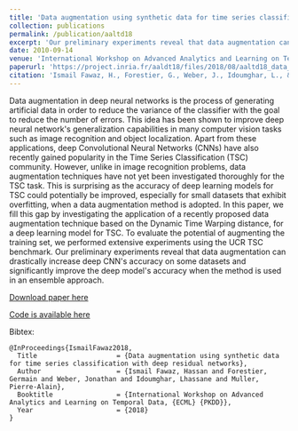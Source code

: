 ```yaml
---
title: 'Data augmentation using synthetic data for time series classification with deep residual networks'
collection: publications
permalink: /publication/aaltd18
excerpt: 'Our preliminary experiments reveal that data augmentation can drastically increase deep CNN's accuracy on some datasets and significantly improve the deep model's accuracy when the method is used in an ensemble approach.'
date: 2010-09-14
venue: 'International Workshop on Advanced Analytics and Learning on Temporal Data, ECML PKDD'
paperurl: 'https://project.inria.fr/aaldt18/files/2018/08/aaltd18_data_aug.pdf'
citation: 'Ismail Fawaz, H., Forestier, G., Weber, J., Idoumghar, L., & Muller, P. A. (2018). Data augmentation using synthetic data for time series classification with deep residual networks. <i>International Workshop on Advanced Analytics and Learning on Temporal Data, ECML PKDD</i>'
---
```

Data augmentation in deep neural networks is the process of generating artificial data in order to reduce the variance of the classifier with the goal to reduce the number of errors. This idea has been shown to improve deep neural network's generalization capabilities in many computer vision tasks such as image recognition and object localization. Apart from these applications, deep Convolutional Neural Networks (CNNs) have also recently gained popularity in the Time Series Classification (TSC) community. However, unlike in image recognition problems, data augmentation techniques have not yet been investigated thoroughly for the TSC task. This is surprising as the accuracy of deep learning models for TSC could potentially be improved, especially for small datasets that exhibit overfitting, when a data augmentation method is adopted. In this paper, we fill this gap by investigating the application of a recently proposed data augmentation technique based on the Dynamic Time Warping distance, for a deep learning model for TSC. To evaluate the potential of augmenting the training set, we performed extensive experiments using the UCR TSC benchmark. Our preliminary experiments reveal that data augmentation can drastically increase deep CNN's accuracy on some datasets and significantly improve the deep model's accuracy when the method is used in an ensemble approach. 

[Download paper here](https://arxiv.org/abs/1808.02455)

[Code is available here](https://github.com/hfawaz/aaltd18)

Bibtex:

```
@InProceedings{IsmailFawaz2018,
  Title                    = {Data augmentation using synthetic data for time series classification with deep residual networks},
  Author                   = {Ismail Fawaz, Hassan and Forestier, Germain and Weber, Jonathan and Idoumghar, Lhassane and Muller, Pierre-Alain},
  Booktitle                = {International Workshop on Advanced Analytics and Learning on Temporal Data, {ECML} {PKDD}},
  Year                     = {2018}
}
```